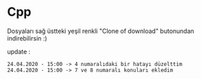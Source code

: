 # Cpp
Dosyaları sağ üstteki yeşil renkli "Clone of download" butonundan indirebilirsin :)

update :

	24.04.2020 - 15:00 -> 4 numaralıdaki bir hatayı düzelttim
	24.04.2020 - 15:00 -> 7 ve 8 numaralı konuları ekledim
